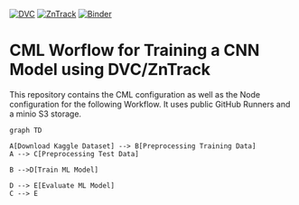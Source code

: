 [![DVC](https://img.shields.io/badge/-tracked-white.svg?logo=data-version-control&link=https://dvc.org/?utm_campaign=badge)](https://studio.iterative.ai/user/PythonFZ/views/SimTech_2022_04-gwu9ba191d)
 [![ZnTrack](https://img.shields.io/badge/Powered%20by-ZnTrack-%23007CB0)](https://zntrack.readthedocs.io/en/latest/)
 [![Binder](https://mybinder.org/badge_logo.svg)](https://mybinder.org/v2/gh/PythonFZ/SimTech_2022_04/HEAD)
  <!-- [![DagsHub](https://bit.ly/33Q1Dv9)](https://dagshub.com/PythonFZ/DVCExample) --> 
# CML Worflow for Training a CNN Model using DVC/ZnTrack

This repository contains the CML configuration as well as the Node configuration for the following Workflow.
It uses public GitHub Runners and a minio S3 storage.

```mermaid
graph TD

A[Download Kaggle Dataset] --> B[Preprocessing Training Data]
A --> C[Preprocessing Test Data]

B -->D[Train ML Model]

D --> E[Evaluate ML Model]
C --> E

```
